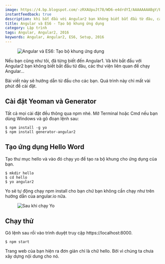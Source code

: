 ```yaml
---
image: https://4.bp.blogspot.com/-zRXAUpuJt78/WD6-e4drdYI/AAAAAAAABgY/BSGV_4U1VJgdLGqyik-ORAlBaE9DS3p1wCLcB/s320/angular2%2Bva%2Bes6.png
instantfeedback: true
description: khi bắt đầu với Angular2 bạn không biết bắt đầu từ đâu, các thư viện liên quan để chạy Angular...Bài viết này sẽ hướng dẫn từ đầu cho các bạn.
title: Angular và ES6 - Tạo bộ khung ứng dụng
category: Lập trình
tags: Angular, Angular2, 2016
keywords: Angular, Angular2, ES6, Setup, 2016
---
```


<figure><img src="https://4.bp.blogspot.com/-zRXAUpuJt78/WD6-e4drdYI/AAAAAAAABgY/BSGV_4U1VJgdLGqyik-ORAlBaE9DS3p1wCLcB/s320/angular2%2Bva%2Bes6.png" alt="Angular và ES6: Tạo bộ khung ứng dụng" title="Angular và ES6: Tạo bộ khung ứng dụng"></figure>


Nếu bạn cũng như tôi, đã từng biết đến Angular1. Và khi bắt đầu với Angular2 bạn không biết bắt đầu từ đâu, các thư viện liên quan để chạy Angular...

Bài viết này sẽ hướng dẫn từ đầu cho các bạn. Quá trình này chỉ mất vài phút để cài đặt.

## Cài đặt Yeoman và Generator

Tất cả mọi cài đặt đều thông qua npm nhé. Mở Terminal hoặc Cmd nếu bạn dùng Windows và gõ đoạn lệnh sau:

```
$ npm install -g yo
$ npm install generator-angular2
```

## Tạo ứng dụng Hello Word

Tạo thư mục hello và vào đó chạy  yo  để tạo ra bộ khung cho ứng dụng của bạn. 

```
$ mkdir hello
$ cd hello
$ yo angular2
```

Yo sẽ tự động chạy npm install cho bạn chứ bạn không cần chạy như trên hướng dẫn của angular.io nữa.

<figure><img src="https://2.bp.blogspot.com/--viIQm8iuao/WD7hvSr_ZdI/AAAAAAAABgw/PM37AfROhI4pECTWqwFwhxJ7zG_3c4fsACLcB/s640/yo%2Bgenerator%2Bangular%2B2.jpg" alt="Sau khi chạy Yo" title="Sau khi chạy Yo"></figure>


## Chạy thử

Gõ lệnh sau rồi vào trình duyệt truy cập https://localhost:8000.

```
$ npm start
```

Trang web của bạn hiện ra đơn giản chỉ là chữ hello. Bởi vì chúng ta chưa xây dựng nội dung cho nó.

